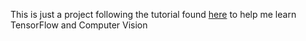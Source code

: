 This is just a project following the tutorial found [here](https://www.youtube.com/watch?v=cPmjQ9V6Hbk&ab_channel=freeCodeCamp.org) to help me learn TensorFlow and Computer Vision
